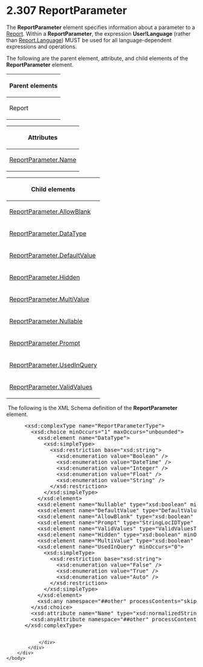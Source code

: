 <html dir="LTR" xmlns:mshelp="http://msdn.microsoft.com/mshelp" xmlns:ddue="http://ddue.schemas.microsoft.com/authoring/2003/5" xmlns:xlink="http://www.w3.org/1999/xlink" xmlns:tool="http://www.microsoft.com/tooltip">
    <head>
        <meta http-equiv="Content-Type" content="text/html; CHARSET=utf-8"></meta>
        <meta name="save" content="history"></meta>
        <title>2.307 ReportParameter</title>
        <xml>
            <mshelp:toctitle title="2.307 ReportParameter"></mshelp:toctitle>
            <mshelp:rltitle title="[MS-RDL]: ReportParameter"></mshelp:rltitle>
            <mshelp:keyword index="A" term="7c3f4c83-9172-48db-94c1-693295c5d623"></mshelp:keyword>
            <mshelp:attr name="DCSext.ContentType" value="open specification"></mshelp:attr>
            <mshelp:attr name="AssetID" value="7c3f4c83-9172-48db-94c1-693295c5d623"></mshelp:attr>
            <mshelp:attr name="TopicType" value="kbRef"></mshelp:attr>
            <mshelp:attr name="DCSext.Title" value="[MS-RDL]: ReportParameter" />
        </xml>
    </head>
    <body>
        <div id="header">
            <h1 class="heading">2.307 ReportParameter</h1>
        </div>
        <div id="mainSection">
            <div id="mainBody">
                <div id="allHistory" class="saveHistory"></div>
                <div id="sectionSection0" class="section" name="collapseableSection">
                    

<p>The <b>ReportParameter</b> element specifies information
about a parameter to a <a href="6bbaafec-020b-406c-b4e7-5e4318b616cb.html">Report</a>.
Within a <b>ReportParameter</b>, the expression <b>User!Language</b> (rather
than <a href="fb9b0139-e164-4161-9fe5-ab1ae5c3730f.html">Report.Language</a>)
MUST be used for all language-dependent expressions and operations.</p>

<p>The following are the parent element, attribute, and child
elements of the <b>ReportParameter</b> element.</p>

<table>
 <thead>
  <tr>
   <th>
   <p>Parent elements</p>
   </th>
  </tr>
 </thead>
 <tr>
  <td>
  <p>Report</p>
  </td>
 </tr>
</table>

<p> </p>

<table>
 <thead>
  <tr>
   <th>
   <p>Attributes</p>
   </th>
  </tr>
 </thead>
 <tr>
  <td>
  <p><a href="6c11aee9-b9f1-4daf-a74c-9b0a0429d4c5.html">ReportParameter.Name</a></p>
  </td>
 </tr>
</table>

<p> </p>

<table>
 <thead>
  <tr>
   <th>
   <p>Child elements</p>
   </th>
  </tr>
 </thead>
 <tr>
  <td>
  <p><a href="2f407b6d-c89d-4943-a8d2-88bcab24a8eb.html">ReportParameter.AllowBlank</a>
  </p>
  </td>
 </tr>
 <tr>
  <td>
  <p><a href="248a4828-635d-45ec-9f6b-c2f601ed1fa1.html">ReportParameter.DataType</a>
  </p>
  </td>
 </tr>
 <tr>
  <td>
  <p><a href="8e66448d-9239-490c-8c81-5d4bce32e4d8.html">ReportParameter.DefaultValue</a>
  </p>
  </td>
 </tr>
 <tr>
  <td>
  <p><a href="468aa240-4613-4897-80c9-cfa8aa4d26f0.html">ReportParameter.Hidden</a>
  </p>
  </td>
 </tr>
 <tr>
  <td>
  <p><a href="c21237a1-8237-4538-a105-1f760242de1d.html">ReportParameter.MultiValue</a>
  </p>
  </td>
 </tr>
 <tr>
  <td>
  <p><a href="aeb93aab-9673-4c7a-998a-1f6391d7accb.html">ReportParameter.Nullable</a>
  </p>
  </td>
 </tr>
 <tr>
  <td>
  <p><a href="d75f59d9-f428-4464-a6c0-8978b0e025e2.html">ReportParameter.Prompt</a>
  </p>
  </td>
 </tr>
 <tr>
  <td>
  <p><a href="a3c3c80d-dbb6-4bb3-b333-b9c2e5d3d860.html">ReportParameter.UsedInQuery</a>
  </p>
  </td>
 </tr>
 <tr>
  <td>
  <p><a href="391604b0-2c0d-4f51-82ae-0c30e75345a4.html">ReportParameter.ValidValues</a>
  </p>
  </td>
 </tr>
</table>

<p> The following is the XML Schema definition of the <b>ReportParameter</b>
element.</p>

<dl>
<dd>
<div><pre> &lt;xsd:complexType name=&quot;ReportParameterType&quot;&gt;
   &lt;xsd:choice minOccurs=&quot;1&quot; maxOccurs=&quot;unbounded&quot;&gt;
     &lt;xsd:element name=&quot;DataType&quot;&gt;
       &lt;xsd:simpleType&gt;
         &lt;xsd:restriction base=&quot;xsd:string&quot;&gt;
           &lt;xsd:enumeration value=&quot;Boolean&quot; /&gt;
           &lt;xsd:enumeration value=&quot;DateTime&quot; /&gt;
           &lt;xsd:enumeration value=&quot;Integer&quot; /&gt;
           &lt;xsd:enumeration value=&quot;Float&quot; /&gt;
           &lt;xsd:enumeration value=&quot;String&quot; /&gt;
         &lt;/xsd:restriction&gt;
       &lt;/xsd:simpleType&gt;
     &lt;/xsd:element&gt;
     &lt;xsd:element name=&quot;Nullable&quot; type=&quot;xsd:boolean&quot; minOccurs=&quot;0&quot; /&gt;
     &lt;xsd:element name=&quot;DefaultValue&quot; type=&quot;DefaultValueType&quot; minOccurs=&quot;0&quot; /&gt;
     &lt;xsd:element name=&quot;AllowBlank&quot; type=&quot;xsd:boolean&quot; minOccurs=&quot;0&quot; /&gt;
     &lt;xsd:element name=&quot;Prompt&quot; type=&quot;StringLocIDType&quot; minOccurs=&quot;0&quot; /&gt;
     &lt;xsd:element name=&quot;ValidValues&quot; type=&quot;ValidValuesType&quot; minOccurs=&quot;0&quot; /&gt;
     &lt;xsd:element name=&quot;Hidden&quot; type=&quot;xsd:boolean&quot; minOccurs=&quot;0&quot; /&gt;
     &lt;xsd:element name=&quot;MultiValue&quot; type=&quot;xsd:boolean&quot; minOccurs=&quot;0&quot; /&gt;
     &lt;xsd:element name=&quot;UsedInQuery&quot; minOccurs=&quot;0&quot;&gt;
       &lt;xsd:simpleType&gt;
         &lt;xsd:restriction base=&quot;xsd:string&quot;&gt;
           &lt;xsd:enumeration value=&quot;False&quot; /&gt;
           &lt;xsd:enumeration value=&quot;True&quot; /&gt;
           &lt;xsd:enumeration value=&quot;Auto&quot; /&gt;
         &lt;/xsd:restriction&gt;
       &lt;/xsd:simpleType&gt;
     &lt;/xsd:element&gt;
     &lt;xsd:any namespace=&quot;##other&quot; processContents=&quot;skip&quot; /&gt;
   &lt;/xsd:choice&gt;
   &lt;xsd:attribute name=&quot;Name&quot; type=&quot;xsd:normalizedString&quot; use=&quot;required&quot; /&gt;
   &lt;xsd:anyAttribute namespace=&quot;##other&quot; processContents=&quot;skip&quot; /&gt;
 &lt;/xsd:complexType&gt;
  
</pre></div>
</dd></dl>


                </div>
            </div>
        </div>
    </body>
</html>